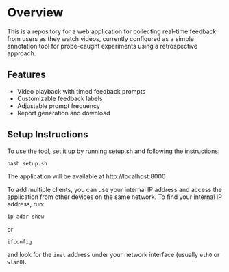 # Overview

This is a repository for a web application for collecting real-time feedback from users as they watch videos,
currently configured as a simple annotation tool for probe-caught experiments using a retrospective approach. 

## Features

- Video playback with timed feedback prompts
- Customizable feedback labels
- Adjustable prompt frequency
- Report generation and download

## Setup Instructions

To use the tool, set it up by running setup.sh and following the instructions:
```
bash setup.sh
```
The application will be available at http://localhost:8000

To add multiple clients, you can use your internal IP address and access the application from other devices on the same network. To find your internal IP address, run:
```
ip addr show
```
or
``` 
ifconfig
```
and look for the `inet` address under your network interface (usually `eth0` or `wlan0`).
